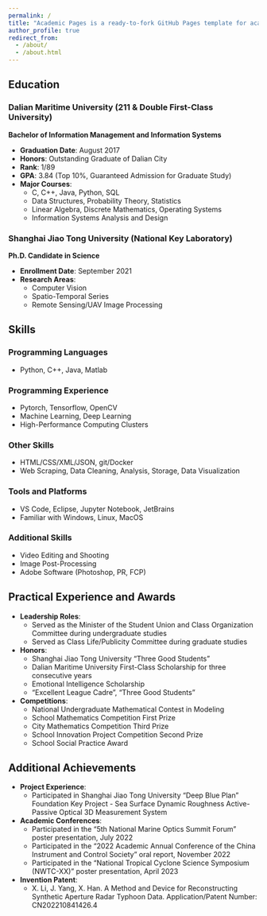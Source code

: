 ```yaml
---
permalink: /
title: "Academic Pages is a ready-to-fork GitHub Pages template for academic personal websites"
author_profile: true
redirect_from: 
  - /about/
  - /about.html
---
```

## Education

### Dalian Maritime University (211 & Double First-Class University)
**Bachelor of Information Management and Information Systems**
- **Graduation Date**: August 2017
- **Honors**: Outstanding Graduate of Dalian City
- **Rank**: 1/89
- **GPA**: 3.84 (Top 10%, Guaranteed Admission for Graduate Study)
- **Major Courses**: 
  - C, C++, Java, Python, SQL
  - Data Structures, Probability Theory, Statistics
  - Linear Algebra, Discrete Mathematics, Operating Systems
  - Information Systems Analysis and Design

### Shanghai Jiao Tong University (National Key Laboratory)
**Ph.D. Candidate in Science**
- **Enrollment Date**: September 2021
- **Research Areas**: 
  - Computer Vision
  - Spatio-Temporal Series
  - Remote Sensing/UAV Image Processing

## Skills

### Programming Languages
- Python, C++, Java, Matlab

### Programming Experience
- Pytorch, Tensorflow, OpenCV
- Machine Learning, Deep Learning
- High-Performance Computing Clusters

### Other Skills
- HTML/CSS/XML/JSON, git/Docker
- Web Scraping, Data Cleaning, Analysis, Storage, Data Visualization

### Tools and Platforms
- VS Code, Eclipse, Jupyter Notebook, JetBrains
- Familiar with Windows, Linux, MacOS

### Additional Skills
- Video Editing and Shooting
- Image Post-Processing
- Adobe Software (Photoshop, PR, FCP)

## Practical Experience and Awards

- **Leadership Roles**: 
  - Served as the Minister of the Student Union and Class Organization Committee during undergraduate studies
  - Served as Class Life/Publicity Committee during graduate studies
- **Honors**: 
  - Shanghai Jiao Tong University “Three Good Students”
  - Dalian Maritime University First-Class Scholarship for three consecutive years
  - Emotional Intelligence Scholarship
  - “Excellent League Cadre”, “Three Good Students”
- **Competitions**: 
  - National Undergraduate Mathematical Contest in Modeling
  - School Mathematics Competition First Prize
  - City Mathematics Competition Third Prize
  - School Innovation Project Competition Second Prize
  - School Social Practice Award

## Additional Achievements

- **Project Experience**: 
  - Participated in Shanghai Jiao Tong University “Deep Blue Plan” Foundation Key Project - Sea Surface Dynamic Roughness Active-Passive Optical 3D Measurement System
- **Academic Conferences**: 
  - Participated in the “5th National Marine Optics Summit Forum” poster presentation, July 2022
  - Participated in the “2022 Academic Annual Conference of the China Instrument and Control Society” oral report, November 2022
  - Participated in the “National Tropical Cyclone Science Symposium (NWTC-XX)” poster presentation, April 2023
- **Invention Patent**: 
  - X. Li, J. Yang, X. Han. A Method and Device for Reconstructing Synthetic Aperture Radar Typhoon Data. Application/Patent Number: CN202210841426.4
